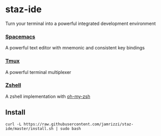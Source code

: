 # staz-ide
Turn your terminal into a powerful integrated development environment

### [Spacemacs](http://spacemacs.org/)
  A powerful text editor with mnemonic and consistent key bindings
### [Tmux](https://tmux.github.io/)
  A powerful terminal multiplexer
### [Zshell](http://zsh.sourceforge.net/)
  A zshell implementation with [oh-my-zsh](https://github.com/robbyrussell/oh-my-zsh)
  
## Install
```
curl -L https://raw.githubusercontent.com/jamrizzi/staz-ide/master/install.sh | sudo bash
```

